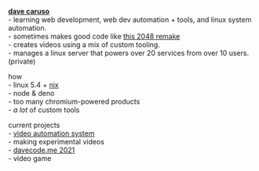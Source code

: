 [//]: # (using \- to use the regular - symbol and spacing stuff, we need       )
[//]: # (to insert <br/> a lot though, which isnt that nice.                   )

**[dave caruso](https://davecode.me)** <br/>
\- learning web development, web dev automation + tools, and linux system automation. <br/>
\- sometimes makes good code like [this 2048 remake](https://davecode.me/2048) <br/>
\- creates videos using a mix of custom tooling. <br/>
\- manages a linux server that powers over 20 services from over 10 users. (private) <br/>

how <br/>
\- linux 5.4 + [nix](https://github.com/davecaruso/config) <br/>
\- node & deno <br/>
\- too many chromium-powered products <br/>
\- *a lot* of custom tools <br/>

current projects <br/>
\- [video automation system](https://github.com/davecaruso/sequencer) <br/>
\- making experimental videos <br/>
\- [davecode.me 2021](https://github.com/davecaruso/davecode.me) <br/>
\- video game <br />
